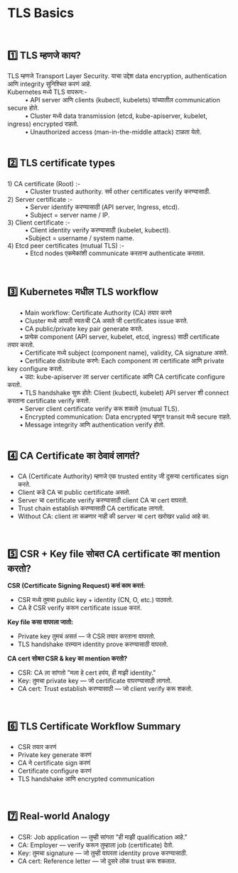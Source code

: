 <h1>TLS Basics<br><br></h1>

<h2> 1️⃣ TLS म्हणजे काय?<br></h2>
TLS म्हणजे Transport Layer Security. याचा उद्देश data encryption, authentication आणि integrity सुनिश्चित करणं आहे.<br>
Kubernetes मध्ये TLS वापरून:- <br>
&nbsp;&nbsp;&nbsp;&nbsp;&nbsp;&nbsp;&nbsp;&nbsp;&nbsp;&nbsp;&bull;  API server आणि clients (kubectl, kubelets) यांच्यातील communication secure होते.<br>
&nbsp;&nbsp;&nbsp;&nbsp;&nbsp;&nbsp;&nbsp;&nbsp;&nbsp;&nbsp;&bull;  Cluster मध्ये data transmission (etcd, kube-apiserver, kubelet, ingress) encrypted राहतो.<br>
&nbsp;&nbsp;&nbsp;&nbsp;&nbsp;&nbsp;&nbsp;&nbsp;&nbsp;&nbsp;&bull;  Unauthorized access (man-in-the-middle attack) टाळता येतो.<br>
<br>
<h2> 2️⃣ TLS certificate types<br></h2>
1) CA certificate (Root) :- <br>
&nbsp;&nbsp;&nbsp;&nbsp;&nbsp;&nbsp;&nbsp;&nbsp;&nbsp;&nbsp;&bull;  Cluster trusted authority. सर्व other certificates verify करण्यासाठी.<br>
2) Server certificate :- <br>
&nbsp;&nbsp;&nbsp;&nbsp;&nbsp;&nbsp;&nbsp;&nbsp;&nbsp;&nbsp;&bull; Server identify करण्यासाठी (API server, Ingress, etcd). <br>
&nbsp;&nbsp;&nbsp;&nbsp;&nbsp;&nbsp;&nbsp;&nbsp;&nbsp;&nbsp;&bull; Subject = server name / IP.<br>
3) Client certificate :-  <br>
&nbsp;&nbsp;&nbsp;&nbsp;&nbsp;&nbsp;&nbsp;&nbsp;&nbsp;&nbsp;&bull; Client identity verify करण्यासाठी (kubelet, kubectl).<br>
&nbsp;&nbsp;&nbsp;&nbsp;&nbsp;&nbsp;&nbsp;&nbsp;&nbsp;&nbsp;&bull;Subject = username / system name.<br>
4) Etcd peer certificates (mutual TLS) :- <br>
&nbsp;&nbsp;&nbsp;&nbsp;&nbsp;&nbsp;&nbsp;&nbsp;&nbsp;&nbsp;&bull; Etcd nodes एकमेकांशी communicate करताना authenticate करतात.<br>
<br><br>
<h2> 3️⃣ Kubernetes मधील TLS workflow<br></h2>
&nbsp;&nbsp;&nbsp;&nbsp;&nbsp;&nbsp;&nbsp;&bull; Main workflow: Certificate Authority (CA) तयार करणे<br>
&nbsp;&nbsp;&nbsp;&nbsp;&nbsp;&nbsp;&nbsp;&bull; Cluster मध्ये आपली स्वतःची CA असते जी certificates issue करते.<br>
&nbsp;&nbsp;&nbsp;&nbsp;&nbsp;&nbsp;&nbsp;&bull; CA public/private key pair generate करते.<br>
&nbsp;&nbsp;&nbsp;&nbsp;&nbsp;&nbsp;&nbsp;&bull;  प्रत्येक component (API server, kubelet, etcd, ingress) साठी certificate तयार करतो.<br>
&nbsp;&nbsp;&nbsp;&nbsp;&nbsp;&nbsp;&nbsp;&bull; Certificate मध्ये subject (component name), validity, CA signature असते.<br>
&nbsp;&nbsp;&nbsp;&nbsp;&nbsp;&nbsp;&nbsp;&bull; Certificate distribute करणे: Each component ला certificate आणि private key configure करतो.<br>
&nbsp;&nbsp;&nbsp;&nbsp;&nbsp;&nbsp;&nbsp;&bull; उदा: kube-apiserver ला server certificate आणि CA certificate configure करतो.<br>
&nbsp;&nbsp;&nbsp;&nbsp;&nbsp;&nbsp;&nbsp;&bull; TLS handshake सुरू होते: Client (kubectl, kubelet) API server शी connect करताना certificate verify करतो.<br>
&nbsp;&nbsp;&nbsp;&nbsp;&nbsp;&nbsp;&nbsp;&bull; Server client certificate verify करू शकतो (mutual TLS).<br>
&nbsp;&nbsp;&nbsp;&nbsp;&nbsp;&nbsp;&nbsp;&bull; Encrypted communication: Data encrypted म्हणून transit मध्ये secure राहते.<br>
&nbsp;&nbsp;&nbsp;&nbsp;&nbsp;&nbsp;&nbsp;&bull; Message integrity आणि authentication verify होतो.<br>
<br>
    <h2>4️⃣ CA Certificate का ठेवावं लागतं?</h2>
    <ul>
      <li>CA (Certificate Authority) म्हणजे एक trusted entity जी दुसऱ्या certificates sign करते.</li>
      <li>Client कडे CA चा public certificate असतो.</li>
      <li>Server चा certificate verify करण्यासाठी client CA चा cert वापरतो.</li>
      <li>Trust chain establish करण्यासाठी CA certificate लागतो.</li>
      <li>Without CA: client ला कळणार नाही की server चा cert खरोखर valid आहे का.</li>
    </ul>
  </div>
<br>
  <div class="section">
    <h2>5️⃣ CSR + Key file सोबत CA certificate का mention करतो?</h2>
    <p><strong>CSR (Certificate Signing Request) कसं काम करतं:</strong></p>
    <ul>
      <li>CSR मध्ये तुमचा public key + identity (CN, O, etc.) पाठवतो.</li>
      <li>CA हे CSR verify करून certificate issue करतं.</li>
    </ul>
    <p><strong>Key file कसा वापरला जातो:</strong></p>
    <ul>
      <li>Private key तुमचं असतं — जे CSR तयार करताना वापरतो.</li>
      <li>TLS handshake दरम्यान identity prove करण्यासाठी वापरतो.</li>
    </ul>
    <p><strong>CA cert सोबत CSR & key का mention करतो?</strong></p>
    <ul>
      <li>CSR: CA ला सांगतो "मला हे cert हवंय, ही माझी identity."</li>
      <li>Key: तुमचा private key — जो certificate वापरण्यासाठी लागतो.</li>
      <li>CA cert: Trust establish करण्यासाठी — जो client verify करू शकतो.</li>
    </ul>
  </div>
<br>
  <div class="section">
    <h2>6️⃣ TLS Certificate Workflow Summary</h2>
    <ul>
      <li>CSR तयार करणं</li>
      <li>Private key generate करणं</li>
      <li>CA ने certificate sign करणं</li>
      <li>Certificate configure करणं</li>
      <li>TLS handshake आणि encrypted communication</li>
    </ul>
  </div>
<br>
  <div class="section">
    <h2>7️⃣ Real-world Analogy</h2>
    <ul>
      <li>CSR: Job application — तुम्ही सांगता "ही माझी qualification आहे."</li>
      <li>CA: Employer — verify करून तुम्हाला job (certificate) देतो.</li>
      <li>Key: तुमचा signature — जो तुम्ही वापरता identity prove करण्यासाठी.</li>
      <li>CA cert: Reference letter — जो दुसरे लोक trust करू शकतात.</li>
    </ul>
  </div>

</body>
</html>


